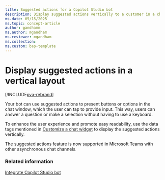 ```yaml
---
title: Suggested actions for a Copilot Studio bot
description: Display suggested actions vertically to a customer in a chat widget.
ms.date: 05/15/2025
ms.topic: concept-article
author: gandhamm
ms.author: mgandham
ms.reviewer: mgandham
ms.collection:
ms.custom: bap-template
---
```


# Display suggested actions in a vertical layout

[!INCLUDE[pva-rebrand](../../includes/cc-pva-rebrand.md)]

Your bot can use suggested actions to present buttons or options in the chat window, which the user can tap to provide input. This way, users can answer a question or make a selection without having to use a keyboard.

To enhance the user experience and promote easy readability, use the data tags mentioned in [Customize a chat widget](customize-chat-widget.md) to display the suggested actions vertically.

The suggested actions feature is now supported in Microsoft Teams with other asynchronous chat channels.

### Related information

[Integrate Copilot Studio bot](../administer/configure-bot-virtual-agent.md)  
